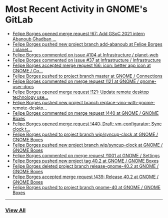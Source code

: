 # Most Recent Activity in GNOME's GitLab

<!-- BLOG-POST-LIST:START -->
- [Felipe Borges opened merge request !67: Add GSoC 2021 intern Abanoub Ghadban ...](https://gitlab.gnome.org/Infrastructure/planet-web/-/merge_requests/67)
- [Felipe Borges pushed new project branch add-abanoub at Felipe Borges / planet...](https://gitlab.gnome.org/felipeborges/planet-web/-/commits/add-abanoub)
- [Felipe Borges commented on issue #104 at Infrastructure / planet-web](https://gitlab.gnome.org/Infrastructure/planet-web/-/issues/104#note_1136150)
- [Felipe Borges commented on issue #37 at Infrastructure / Infrastructure](https://gitlab.gnome.org/Infrastructure/Infrastructure/-/issues/37#note_1136144)
- [Felipe Borges accepted merge request !66: icon: better app icon at GNOME / Co...](https://gitlab.gnome.org/GNOME/connections/-/merge_requests/66)
- [Felipe Borges pushed to project branch master at GNOME / Connections](https://gitlab.gnome.org/GNOME/connections/-/commit/5e129e10b25f7dd1f48815a09195d0ec1c033a56)
- [Felipe Borges commented on merge request !121 at GNOME / gnome-user-docs](https://gitlab.gnome.org/GNOME/gnome-user-docs/-/merge_requests/121#note_1136080)
- [Felipe Borges opened merge request !121: Update remote desktop technology use...](https://gitlab.gnome.org/GNOME/gnome-user-docs/-/merge_requests/121)
- [Felipe Borges pushed new project branch replace-vino-with-gnome-remote-deskto...](https://gitlab.gnome.org/GNOME/gnome-user-docs/-/commits/replace-vino-with-gnome-remote-desktop)
- [Felipe Borges commented on merge request !440 at GNOME / GNOME Boxes](https://gitlab.gnome.org/GNOME/gnome-boxes/-/merge_requests/440#note_1135668)
- [Felipe Borges opened merge request !440: Draft: vm-configurator: Sync clock t...](https://gitlab.gnome.org/GNOME/gnome-boxes/-/merge_requests/440)
- [Felipe Borges pushed to project branch wip/syncup-clock at GNOME / GNOME Boxes](https://gitlab.gnome.org/GNOME/gnome-boxes/-/compare/07c56a9ddc5587e3663c9208d4a58fb33c080594...d062904f2e74055665ab5b4f8a4040be236e29a4)
- [Felipe Borges pushed new project branch wip/syncup-clock at GNOME / GNOME Boxes](https://gitlab.gnome.org/GNOME/gnome-boxes/-/commits/wip/syncup-clock)
- [Felipe Borges commented on merge request !1001 at GNOME / Settings](https://gitlab.gnome.org/GNOME/gnome-control-center/-/merge_requests/1001#note_1135038)
- [Felipe Borges pushed new project tag 40.2 at GNOME / GNOME Boxes](https://gitlab.gnome.org/GNOME/gnome-boxes/-/commits/40.2)
- [Felipe Borges deleted project branch release-gnome-40.2 at GNOME / GNOME Boxes](https://gitlab.gnome.org/GNOME/gnome-boxes/-/commits/release-gnome-40.2)
- [Felipe Borges accepted merge request !439: Release 40.2 at GNOME / GNOME Boxes](https://gitlab.gnome.org/GNOME/gnome-boxes/-/merge_requests/439)
- [Felipe Borges pushed to project branch gnome-40 at GNOME / GNOME Boxes](https://gitlab.gnome.org/GNOME/gnome-boxes/-/compare/e3323a6a7244d85386add290d601ce885a92814e...916f3e14fb70e364dd731330cb929805a7bb64ca)
<!-- BLOG-POST-LIST:END -->

___

### [View All](https://gitlab.gnome.org/users/felipeborges/activity)
